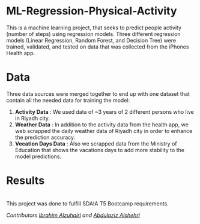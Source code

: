 # ML-Regression-Physical-Activity
This is a machine learning project, that seeks to predict people activity (number of steps) using regression models. Three different regression models (Linear Regression, Random Forest, and Decision Tree) were trained, validated, and tested on data that was collected from the iPhones Health app.

# Data
Three data sources were merged together to end up with one dataset that contain all the needed data for training the model:
1. **Activity Data** : We used data of ~3 years of 2 different persons who live in Riyadh city.
2. **Weather Data** : In addition to the activity data from the health app, we web scrapped the daily weather data of Riyadh city in order to enhance the prediction accuracy.
3. **Vecation Days Data** : Also we scrapped data from the Ministry of Education that shows the vacations days to add more stability to the model predictions.


# Results

</br>
This project was done to fulfill SDAIA T5 Bootcamp requirements.

*Contributors [Ibrahim Alzuhairi](https://github.com/ibalzuhairi) and [Abdulaziz Alshehri](https://github.com/AbdulazizAlshehri)*


